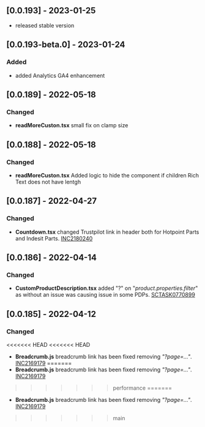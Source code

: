 
## [0.0.193] - 2023-01-25

- released stable version

## [0.0.193-beta.0] - 2023-01-24

### Added

- added Analytics GA4 enhancement

## [0.0.189] - 2022-05-18

### Changed

- **readMoreCuston.tsx** small fix on clamp size


## [0.0.188] - 2022-05-18

### Changed

- **readMoreCuston.tsx** Added logic to hide the component if children Rich Text does not have lentgh
## [0.0.187] - 2022-04-27

### Changed

- **Countdown.tsx** changed Trustpilot link in header both for Hotpoint Parts and Indesit Parts. [INC2180240](https://whirlpool.service-now.com/nav_to.do?uri=incident.do?sys_id=f9bb1716978b89180341b4efe153affe%26sysparm_view=RPTa6ccc9921bff3818cdf96397624bcba8)

## [0.0.186] - 2022-04-14

### Changed

- **CustomProductDescription.tsx** added "?" on "*product.properties.filter*" as without an issue was causing issue in some PDPs. [SCTASK0770899](https://whirlpool.service-now.com/sc_task.do?sys_id=3a230ebd973609105b0eb9bfe153afbd&sysparm_record_target=sc_task&sysparm_record_row=1&sysparm_record_rows=1&sysparm_record_list=request_item%3Da123cabd973609105b0eb9bfe153aff4%5EORDERBYassigned_to)

## [0.0.185] - 2022-04-12

### Changed

<<<<<<< HEAD
<<<<<<< HEAD
- **Breadcrumb.js** breadcrumb link has been fixed removing *"?page=..."*. [INC2169179](https://whirlpool.service-now.com/nav_to.do?uri=incident.do?sys_id=017263e71b260d900564edb1604bcb8e%26sysparm_view=RPTa6ccc9921bff3818cdf96397624bcba8)
=======
- **Breadcrumb.js** breadcrumb link has been fixed removing *"?page=..."*. [INC2169179](https://whirlpool.service-now.com/nav_to.do?uri=incident.do?sys_id=017263e71b260d900564edb1604bcb8e%26sysparm_view=RPTa6ccc9921bff3818cdf96397624bcba8)
>>>>>>> performance
=======
- **Breadcrumb.js** breadcrumb link has been fixed removing *"?page=..."*. [INC2169179](https://whirlpool.service-now.com/nav_to.do?uri=incident.do?sys_id=017263e71b260d900564edb1604bcb8e%26sysparm_view=RPTa6ccc9921bff3818cdf96397624bcba8)
>>>>>>> main
